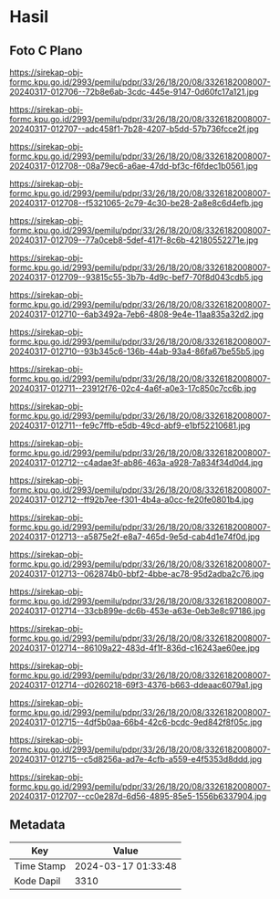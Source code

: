 # Hasil

## Foto C Plano

https://sirekap-obj-formc.kpu.go.id/2993/pemilu/pdpr/33/26/18/20/08/3326182008007-20240317-012706--72b8e6ab-3cdc-445e-9147-0d60fc17a121.jpg

https://sirekap-obj-formc.kpu.go.id/2993/pemilu/pdpr/33/26/18/20/08/3326182008007-20240317-012707--adc458f1-7b28-4207-b5dd-57b736fcce2f.jpg

https://sirekap-obj-formc.kpu.go.id/2993/pemilu/pdpr/33/26/18/20/08/3326182008007-20240317-012708--08a79ec6-a6ae-47dd-bf3c-f6fdec1b0561.jpg

https://sirekap-obj-formc.kpu.go.id/2993/pemilu/pdpr/33/26/18/20/08/3326182008007-20240317-012708--f5321065-2c79-4c30-be28-2a8e8c6d4efb.jpg

https://sirekap-obj-formc.kpu.go.id/2993/pemilu/pdpr/33/26/18/20/08/3326182008007-20240317-012709--77a0ceb8-5def-417f-8c6b-42180552271e.jpg

https://sirekap-obj-formc.kpu.go.id/2993/pemilu/pdpr/33/26/18/20/08/3326182008007-20240317-012709--93815c55-3b7b-4d9c-bef7-70f8d043cdb5.jpg

https://sirekap-obj-formc.kpu.go.id/2993/pemilu/pdpr/33/26/18/20/08/3326182008007-20240317-012710--6ab3492a-7eb6-4808-9e4e-11aa835a32d2.jpg

https://sirekap-obj-formc.kpu.go.id/2993/pemilu/pdpr/33/26/18/20/08/3326182008007-20240317-012710--93b345c6-136b-44ab-93a4-86fa67be55b5.jpg

https://sirekap-obj-formc.kpu.go.id/2993/pemilu/pdpr/33/26/18/20/08/3326182008007-20240317-012711--23912f76-02c4-4a6f-a0e3-17c850c7cc6b.jpg

https://sirekap-obj-formc.kpu.go.id/2993/pemilu/pdpr/33/26/18/20/08/3326182008007-20240317-012711--fe9c7ffb-e5db-49cd-abf9-e1bf52210681.jpg

https://sirekap-obj-formc.kpu.go.id/2993/pemilu/pdpr/33/26/18/20/08/3326182008007-20240317-012712--c4adae3f-ab86-463a-a928-7a834f34d0d4.jpg

https://sirekap-obj-formc.kpu.go.id/2993/pemilu/pdpr/33/26/18/20/08/3326182008007-20240317-012712--ff92b7ee-f301-4b4a-a0cc-fe20fe0801b4.jpg

https://sirekap-obj-formc.kpu.go.id/2993/pemilu/pdpr/33/26/18/20/08/3326182008007-20240317-012713--a5875e2f-e8a7-465d-9e5d-cab4d1e74f0d.jpg

https://sirekap-obj-formc.kpu.go.id/2993/pemilu/pdpr/33/26/18/20/08/3326182008007-20240317-012713--062874b0-bbf2-4bbe-ac78-95d2adba2c76.jpg

https://sirekap-obj-formc.kpu.go.id/2993/pemilu/pdpr/33/26/18/20/08/3326182008007-20240317-012714--33cb899e-dc6b-453e-a63e-0eb3e8c97186.jpg

https://sirekap-obj-formc.kpu.go.id/2993/pemilu/pdpr/33/26/18/20/08/3326182008007-20240317-012714--86109a22-483d-4f1f-836d-c16243ae60ee.jpg

https://sirekap-obj-formc.kpu.go.id/2993/pemilu/pdpr/33/26/18/20/08/3326182008007-20240317-012714--d0260218-69f3-4376-b663-ddeaac6079a1.jpg

https://sirekap-obj-formc.kpu.go.id/2993/pemilu/pdpr/33/26/18/20/08/3326182008007-20240317-012715--4df5b0aa-66b4-42c6-bcdc-9ed842f8f05c.jpg

https://sirekap-obj-formc.kpu.go.id/2993/pemilu/pdpr/33/26/18/20/08/3326182008007-20240317-012715--c5d8256a-ad7e-4cfb-a559-e4f5353d8ddd.jpg

https://sirekap-obj-formc.kpu.go.id/2993/pemilu/pdpr/33/26/18/20/08/3326182008007-20240317-012707--cc0e287d-6d56-4895-85e5-1556b6337904.jpg


## Metadata

| Key        | Value               |
| ---------- | ------------------- |
| Time Stamp | 2024-03-17 01:33:48 |
| Kode Dapil | 3310                |



